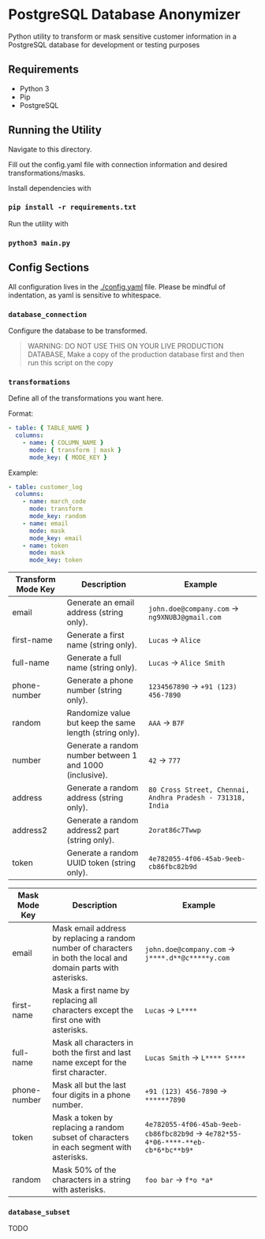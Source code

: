 # PostgreSQL Database Anonymizer

Python utility to transform or mask sensitive customer information in a PostgreSQL database for development or testing purposes

## Requirements

- Python 3
- Pip
- PostgreSQL

## Running the Utility

Navigate to this directory.

Fill out the config.yaml file with connection information and desired transformations/masks.

Install dependencies with

### `pip install -r requirements.txt`

Run the utility with

### `python3 main.py`

## Config Sections

All configuration lives in the [./config.yaml](./config.yaml) file. Please be mindful of indentation, as yaml is sensitive to whitespace.

### `database_connection`

Configure the database to be transformed.

> WARNING: DO NOT USE THIS ON YOUR LIVE PRODUCTION DATABASE, Make a copy of the production database first and then run this script on the copy

### `transformations`

Define all of the transformations you want here.

Format:

```yaml
- table: { TABLE_NAME }
  columns:
    - name: { COLUMN_NAME }
      mode: { transform | mask }
      mode_key: { MODE_KEY }
```

Example:

```yaml
- table: customer_log
  columns:
    - name: march_code
      mode: transform
      mode_key: random
    - name: email
      mode: mask
      mode_key: email
    - name: token
      mode: mask
      mode_key: token
```

| Transform Mode Key | Description                                              | Example                                                    |
| ------------------ | -------------------------------------------------------- | ---------------------------------------------------------- |
| email              | Generate an email address (string only).                 | `john.doe@company.com` -> `ng9XNUBJ@gmail.com`             |
| first-name         | Generate a first name (string only).                     | `Lucas` -> `Alice`                                         |
| full-name          | Generate a full name (string only).                      | `Lucas` -> `Alice Smith`                                   |
| phone-number       | Generate a phone number (string only).                   | `1234567890` -> `+91 (123) 456-7890`                       |
| random             | Randomize value but keep the same length (string only).  | `AAA` -> `B7F`                                             |
| number             | Generate a random number between 1 and 1000 (inclusive). | `42` -> `777`                                              |
| address            | Generate a random address (string only).                 | `80 Cross Street, Chennai, Andhra Pradesh - 731318, India` |
| address2           | Generate a random address2 part (string only).           | `2orat86c7Twwp`                                            |
| token              | Generate a random UUID token (string only).              | `4e782055-4f06-45ab-9eeb-cb86fbc82b9d`                     |

| Mask Mode Key | Description                                                                                                      | Example                                                                          |
| ------------- | ---------------------------------------------------------------------------------------------------------------- | -------------------------------------------------------------------------------- |
| email         | Mask email address by replacing a random number of characters in both the local and domain parts with asterisks. | `john.doe@company.com` -> `j****.d**@c*****y.com`                                |
| first-name    | Mask a first name by replacing all characters except the first one with asterisks.                               | `Lucas` -> `L****`                                                               |
| full-name     | Mask all characters in both the first and last name except for the first character.                              | `Lucas Smith` -> `L**** S****`                                                   |
| phone-number  | Mask all but the last four digits in a phone number.                                                             | `+91 (123) 456-7890` -> `******7890`                                             |
| token         | Mask a token by replacing a random subset of characters in each segment with asterisks.                          | `4e782055-4f06-45ab-9eeb-cb86fbc82b9d` -> `4e782*55-4*06-****-**eb-cb*6*bc**b9*` |
| random        | Mask 50% of the characters in a string with asterisks.                                                           | `foo bar` -> `f*o *a*`                                                           |

### `database_subset`

TODO
